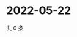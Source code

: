 # 2022-05-22

共 0 条

<!-- BEGIN WEIBO -->
<!-- 最后更新时间 Sun May 22 2022 21:26:31 GMT+0800 (China Standard Time) -->

<!-- END WEIBO -->
